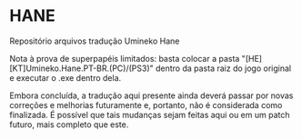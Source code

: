 # HANE
Repositório arquivos tradução Umineko Hane

Nota à prova de superpapéis limitados: basta colocar a pasta "[HE][KT]Umineko.Hane.PT-BR.(PC)/(PS3)" dentro da pasta raiz do jogo original e executar o .exe dentro dela.

Embora concluída, a tradução aqui presente ainda deverá passar por novas correções e melhorias futuramente e, portanto, não é considerada como finalizada.
É possível que tais mudanças sejam feitas aqui ou em um patch futuro, mais completo que este.
